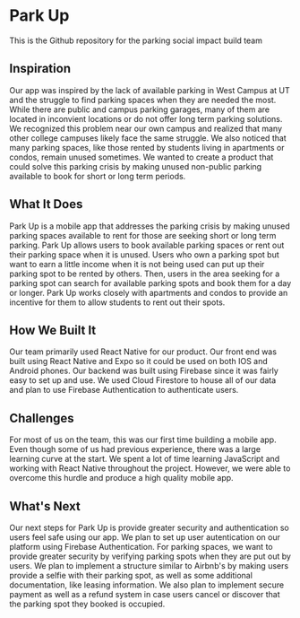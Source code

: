 # Park Up

This is the Github repository for the parking social impact build team

## Inspiration

Our app was inspired by the lack of available parking in West Campus at UT and the struggle to find parking spaces when they are needed the most. While there are public and campus parking garages, many of them are located in inconvient locations or do not offer long term parking solutions. We recognized this problem near our own campus and realized that many other college campuses likely face the same struggle. We also noticed that many parking spaces, like those rented by students living in apartments or condos, remain unused sometimes. We wanted to create a product that could solve this parking crisis by making unused non-public parking available to book for short or long term periods.

## What It Does

Park Up is a mobile app that addresses the parking crisis by making unused parking spaces available to rent for those are seeking short or long term parking. Park Up allows users to book available parking spaces or rent out their parking space when it is unused. Users who own a parking spot but want to earn a little income when it is not being used can put up their parking spot to be rented by others. Then, users in the area seeking for a parking spot can search for available parking spots and book them for a day or longer. Park Up works closely with apartments and condos to provide an incentive for them to allow students to rent out their spots.

## How We Built It

Our team primarily used React Native for our product. Our front end was built using React Native and Expo so it could be used on both IOS and Android phones. Our backend was built using Firebase since it was fairly easy to set up and use. We used Cloud Firestore to house all of our data and plan to use Firebase Authentication to authenticate users. 

## Challenges

For most of us on the team, this was our first time building a mobile app. Even though some of us had previous experience, there was a large learning curve at the start. We spent a lot of time learning JavaScript and working with React Native throughout the project. However, we were able to overcome this hurdle and produce a high quality mobile app. 

## What's Next

Our next steps for Park Up is provide greater security and authentication so users feel safe using our app. We plan to set up user autentication on our platform using Firebase Authentication. For parking spaces, we want to provide greater security by verifying parking spots when they are put out by users. We plan to implement a structure similar to Airbnb's by making users provide a selfie with their parking spot, as well as some additional documentation, like leasing information. We also plan to implement secure payment as well as a refund system in case users cancel or discover that the parking spot they booked is occupied.